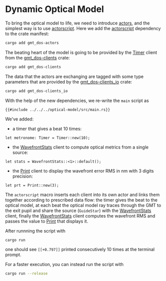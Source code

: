 # Dynamic Optical Model

To bring the optical model to life, we need to introduce [actors], 
and the simplest way is to use [actorscript]. 
Here we add the [actorscript] dependency to the crate manifest:
```bash
cargo add gmt_dos-actors
```

The beating heart of the model is going to be provided by the [Timer] client from the [gmt_dos-clients] crate:
```bash
cargo add gmt_dos-clients
```

The data that the actors are exchanging are tagged with some type parameters that are provided by the [gmt_dos-clients_io] crate:
```bash
cargo add gmt_dos-clients_io
```

With the help of the new dependencies, we re-write the `main` script as
 ```rust,no_run,noplayground
{{#include ../../../optical-model/src/main.rs}}
 ```

 We've added:
 
  *  a timer that gives a beat 10 times:
```rust,no_run,noplayground
let metronome: Timer = Timer::new(10);
```
  * the [WavefrontStats] client to compute optical metrics from a single source:
```rust,no_run,noplayground
let stats = WavefrontStats::<1>::default();
```
  * the [Print] client to display the wavefront error RMS in nm with 3 digits precision:
```rust,no_run,noplayground
let prt = Print::new(3);
```

The `actorscript` macro inserts each client into its own actor and links them together according to prescribed data flow:
the timer gives the beat to the optical model, 
at each beat the optical model ray traces through the GMT to the exit pupil
and share the source (`GuideStar`) with the [WavefrontStats] client,
finally the [WavefrontStats] client computes the wavefront RMS and
 passes the value to [Print] that displays it.

After runnning the script with
 ```bash
cargo run
```
one should see `[[+0.797]]` printed consecutively 10 times at the terminal prompt.

For a faster execution, you can instead run the script with
 ```bash
cargo run --release
```

[actors]: https://crates.io/crates/gmt_dos_actors
[actorscript]: https://docs.rs/gmt_dos-actors_dsl/latest/gmt_dos_actors_dsl/
[gmt_dos-clients]: https://crates.io/crates/gmt_dos-clients
[Timer]: https://docs.rs/gmt_dos-clients/4.0.0/gmt_dos_clients/timer/struct.Timer.html
[gmt_dos-clients_io]: https://docs.rs/gmt_dos-clients_io
[WavefrontStats]: https://docs.rs/gmt_dos-clients_crseo/latest/gmt_dos_clients_crseo/struct.WavefrontStats.html
[Print]: [https://docs.rs/gmt_dos-clients/4.0.0/gmt_dos_clients/print/struct.Print.html]